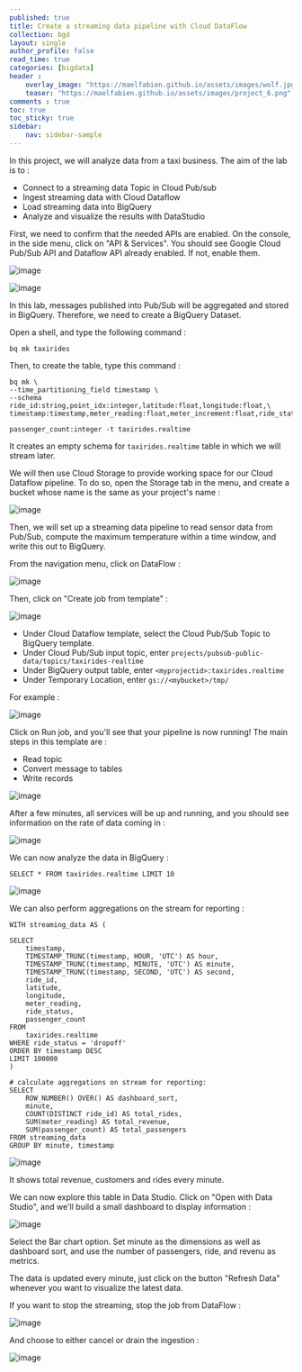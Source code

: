```yaml
---
published: true
title: Create a streaming data pipeline with Cloud DataFlow 
collection: bgd
layout: single
author_profile: false
read_time: true
categories: [bigdata]
header :
    overlay_image: "https://maelfabien.github.io/assets/images/wolf.jpg"
    teaser: "https://maelfabien.github.io/assets/images/project_6.png"
comments : true
toc: true
toc_sticky: true
sidebar:
    nav: sidebar-sample
---
```


In this project, we will analyze data from a taxi business. The aim of the lab is to :
- Connect to a streaming data Topic in Cloud Pub/sub
- Ingest streaming data with Cloud Dataflow
- Load streaming data into BigQuery
- Analyze and visualize the results with DataStudio

First, we need to confirm that the needed APIs are enabled. On the console, in the side menu, click on "API & Services". You should see Google Cloud Pub/Sub API and Dataflow API already enabled. If not, enable them.

![image](https://maelfabien.github.io/assets/images/gcp_118.jpg)

![image](https://maelfabien.github.io/assets/images/gcp_119.jpg)

In this lab, messages published into Pub/Sub will be aggregated and stored in BigQuery. Therefore, we need to create a BigQuery Dataset.

Open a shell, and type the following command :

```
bq mk taxirides
```

Then, to create the table, type this command :

```
bq mk \
--time_partitioning_field timestamp \
--schema ride_id:string,point_idx:integer,latitude:float,longitude:float,\
timestamp:timestamp,meter_reading:float,meter_increment:float,ride_status:string,\

passenger_count:integer -t taxirides.realtime
```

It creates an empty schema for `taxirides.realtime` table in which we will stream later.

We will then use Cloud Storage to provide working space for our Cloud Dataflow pipeline. To do so, open the Storage tab in the menu, and create a bucket whose name is the same as your project's name :

![image](https://maelfabien.github.io/assets/images/gcp_122.jpg)

Then, we will set up a streaming data pipeline to read sensor data from Pub/Sub, compute the maximum temperature within a time window, and write this out to BigQuery.

From the navigation menu, click on DataFlow :

![image](https://maelfabien.github.io/assets/images/gcp_123.jpg)

Then, click on "Create job from template" :

![image](https://maelfabien.github.io/assets/images/gcp_124.jpg)

- Under Cloud Dataflow template, select the Cloud Pub/Sub Topic to BigQuery template.
- Under Cloud Pub/Sub input topic, enter `projects/pubsub-public-data/topics/taxirides-realtime`
- Under BigQuery output table, enter `<myprojectid>:taxirides.realtime`
- Under Temporary Location, enter `gs://<mybucket>/tmp/`

For example :

![image](https://maelfabien.github.io/assets/images/gcp_125.jpg)

Click on Run job, and you'll see that your pipeline is now running! The main steps in this template are :
- Read topic
- Convert message to tables
- Write records

![image](https://maelfabien.github.io/assets/images/gcp_126.jpg)

After a few minutes, all services will be up and running, and you should see information on the rate of data coming in :

![image](https://maelfabien.github.io/assets/images/gcp_127.jpg)

We can now analyze the data in BigQuery :

```
SELECT * FROM taxirides.realtime LIMIT 10
````

![image](https://maelfabien.github.io/assets/images/gcp_128.jpg)

We can also perform aggregations on the stream for reporting :

```
WITH streaming_data AS (

SELECT
    timestamp,
    TIMESTAMP_TRUNC(timestamp, HOUR, 'UTC') AS hour,
    TIMESTAMP_TRUNC(timestamp, MINUTE, 'UTC') AS minute,
    TIMESTAMP_TRUNC(timestamp, SECOND, 'UTC') AS second,
    ride_id,
    latitude, 
    longitude,
    meter_reading,
    ride_status,
    passenger_count
FROM
    taxirides.realtime
WHERE ride_status = 'dropoff'
ORDER BY timestamp DESC
LIMIT 100000
)

# calculate aggregations on stream for reporting:
SELECT 
    ROW_NUMBER() OVER() AS dashboard_sort,
    minute,
    COUNT(DISTINCT ride_id) AS total_rides,
    SUM(meter_reading) AS total_revenue,
    SUM(passenger_count) AS total_passengers
FROM streaming_data
GROUP BY minute, timestamp
```

![image](https://maelfabien.github.io/assets/images/gcp_129.jpg)

It shows total revenue, customers and rides every minute.

We can now explore this table in Data Studio. Click on "Open with Data Studio", and we'll build a small dashboard to display information :

![image](https://maelfabien.github.io/assets/images/gcp_130.jpg)

Select the Bar chart option. Set minute as the dimensions as well as dashboard sort, and use the number of passengers, ride, and revenu as metrics. 

The data is updated every minute, just click on the button "Refresh Data" whenever you want to visualize the latest data.

If you want to stop the streaming, stop the job from DataFlow :

![image](https://maelfabien.github.io/assets/images/gcp_131.jpg)

And choose to either cancel or drain the ingestion :

![image](https://maelfabien.github.io/assets/images/gcp_132.jpg)
